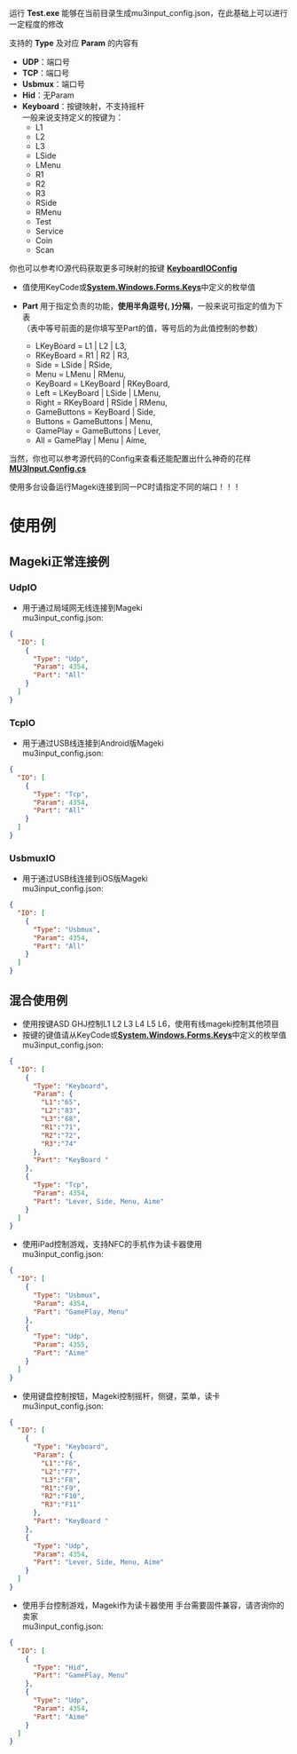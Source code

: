 运行 __Test.exe__ 能够在当前目录生成mu3input_config.json，在此基础上可以进行一定程度的修改


支持的 __Type__ 及对应 __Param__ 的内容有
- __UDP__：端口号
- __TCP__：端口号
- __Usbmux__：端口号
- __Hid__：无Param
- __Keyboard__：按键映射，不支持摇杆<br>
一般来说支持定义的按键为：
   - L1
   - L2
   - L3
   - LSide
   - LMenu
   - R1
   - R2
   - R3
   - RSide
   - RMenu
   - Test
   - Service
   - Coin
   - Scan

你也可以参考IO源代码获取更多可映射的按键 [__KeyboardIOConfig__](https://github.com/Sanheiii/ongeki-io/blob/develop/MU3Input/IO/KeyboardIO.cs#L82)

  - 值使用KeyCode或[__System.Windows.Forms.Keys__](https://learn.microsoft.com/zh-cn/dotnet/api/system.windows.forms.keys)中定义的枚举值

- __Part__ 用于指定负责的功能，__使用半角逗号(, )分隔__，一般来说可指定的值为下表<br>
（表中等号前面的是你填写至Part的值，等号后的为此值控制的参数）

  - LKeyBoard = L1 | L2 | L3,
  - RKeyBoard = R1 | R2 | R3,
  - Side = LSide | RSide,
  - Menu = LMenu | RMenu,
  - KeyBoard = LKeyBoard | RKeyBoard,
  - Left = LKeyBoard | LSide | LMenu,
  - Right = RKeyBoard | RSide | RMenu,
  - GameButtons = KeyBoard | Side,
  - Buttons = GameButtons | Menu,
  - GamePlay = GameButtons | Lever,
  - All = GamePlay | Menu | Aime,

当然，你也可以参考源代码的Config来查看还能配置出什么神奇的花样 [__MU3Input.Config.cs__](https://github.com/Sanheiii/ongeki-io/blob/develop/MU3Input/Config.cs#L69)

使用多台设备运行Mageki连接到同一PC时请指定不同的端口！！！
# 使用例
## Mageki正常连接例
### UdpIO
- 用于通过局域网无线连接到Mageki<br>
mu3input_config.json:
``` json
{
  "IO": [
    {
      "Type": "Udp",
      "Param": 4354,
      "Part": "All"
    }
  ]
}
```
### TcpIO
- 用于通过USB线连接到Android版Mageki<br>
mu3input_config.json:
``` json
{
  "IO": [
    {
      "Type": "Tcp",
      "Param": 4354,
      "Part": "All"
    }
  ]
}
```
### UsbmuxIO
- 用于通过USB线连接到iOS版Mageki<br>
mu3input_config.json:
``` json
{
  "IO": [
    {
      "Type": "Usbmux",
      "Param": 4354,
      "Part": "All"
    }
  ]
}
```
## 混合使用例
- 使用按键ASD GHJ控制L1 L2 L3  L4 L5 L6，使用有线mageki控制其他项目<br>
- 按键的键值请从KeyCode或[__System.Windows.Forms.Keys__](https://learn.microsoft.com/zh-cn/dotnet/api/system.windows.forms.keys)中定义的枚举值<br>
mu3input_config.json:
``` json
{
  "IO": [
    {
      "Type": "Keyboard",
      "Param": {
        "L1":"65",
        "L2":"83",
        "L3":"68",
        "R1":"71",
        "R2":"72",
        "R3":"74"
      },
      "Part": "KeyBoard "
    },
    {
      "Type": "Tcp",
      "Param": 4354,
      "Part": "Lever, Side, Menu, Aime"
    }
  ]
}
```
- 使用iPad控制游戏，支持NFC的手机作为读卡器使用<br>
mu3input_config.json:
``` json
{
  "IO": [
    {
      "Type": "Usbmux",
      "Param": 4354,
      "Part": "GamePlay, Menu"
    },
    {
      "Type": "Udp",
      "Param": 4355,
      "Part": "Aime"
    }
  ]
}
```
- 使用键盘控制按钮，Mageki控制摇杆，侧键，菜单，读卡<br>
mu3input_config.json:
``` json
{
  "IO": [
    {
      "Type": "Keyboard",
      "Param": {
        "L1":"F6",
        "L2":"F7",
        "L3":"F8",
        "R1":"F9",
        "R2":"F10",
        "R3":"F11"
      },
      "Part": "KeyBoard "
    },
    {
      "Type": "Udp",
      "Param": 4354,
      "Part": "Lever, Side, Menu, Aime"
    }
  ]
}
```
-  使用手台控制游戏，Mageki作为读卡器使用
手台需要固件兼容，请咨询你的卖家<br>
mu3input_config.json:
``` json
{
  "IO": [
    {
      "Type": "Hid",
      "Part": "GamePlay, Menu"
    },
    {
      "Type": "Udp",
      "Param": 4354,
      "Part": "Aime"
    }
  ]
}
```